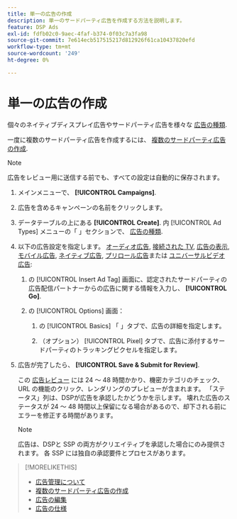 ```yaml
---
title: 単一の広告の作成
description: 単一のサードパーティ広告を作成する方法を説明します。
feature: DSP Ads
exl-id: fdfb02c0-9aec-4faf-b374-0f03c7a3fa98
source-git-commit: 7e614ecb517515217d812926f61ca10437820efd
workflow-type: tm+mt
source-wordcount: '249'
ht-degree: 0%

---
```


# 単一の広告の作成

個々のネイティブディスプレイ広告やサードパーティ広告を様々な [広告の種類](ad-about.md#ad-types).

一度に複数のサードパーティ広告を作成するには、 [複数のサードパーティ広告の作成](ad-create-multiple.md).

>[!NOTE]
>
>広告をレビュー用に送信する前でも、すべての設定は自動的に保存されます。

1. メインメニューで、 **[!UICONTROL Campaigns]**.

1. 広告を含めるキャンペーンの名前をクリックします。

1. データテーブルの上にある **[!UICONTROL Create]**. 内 [!UICONTROL Ad Types] メニューの「 」セクションで、 [広告の種類](ad-about.md#ad-types).

1. 以下の広告設定を指定します。 [オーディオ広告](ad-settings-audio.md), [接続された TV](ad-settings-connected-tv.md), [広告の表示](ad-settings-display.md), [モバイル広告](ad-settings-mobile.md), [ネイティブ広告](ad-settings-native.md), [プリロール広告](ad-settings-pre-roll.md)または [ユニバーサルビデオ広告](ad-settings-universal-video.md):

   1. の [!UICONTROL Insert Ad Tag] 画面に、認定されたサードパーティの広告配信パートナーからの広告に関する情報を入力し、 **[!UICONTROL Go]**.

   1. の [!UICONTROL Options] 画面：

      1. の [!UICONTROL Basics] 「 」タブで、広告の詳細を指定します。

      1. （オプション） [!UICONTROL Pixel] タブで、広告に添付するサードパーティのトラッキングピクセルを指定します。

1. 広告が完了したら、 **[!UICONTROL Save & Submit for Review]**.

   この [広告レビュー](ad-about.md) には 24 ～ 48 時間かかり、機密カテゴリのチェック、URL の機能のクリック、レンダリングのプレビューが含まれます。 「ステータス」列は、DSPが広告を承認したかどうかを示します。 壊れた広告のステータスが 24 ～ 48 時間以上保留になる場合があるので、却下される前にエラーを修正する時間があります。

   >[!NOTE]
   >
   >広告は、DSPと SSP の両方がクリエイティブを承認した場合にのみ提供されます。 各 SSP には独自の承認要件とプロセスがあります。

>[!MORELIKETHIS]
>
>* [広告管理について](ad-about.md)
>* [複数のサードパーティ広告の作成](ad-create-multiple.md)
>* [広告の編集](ad-edit.md)
>* [広告の仕様](ad-specs.md)

